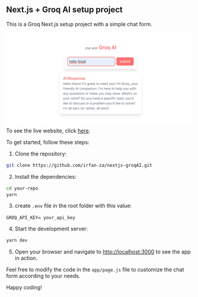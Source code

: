 ## Next.js + Groq AI setup project

This is a Groq Next.js setup project with a simple chat form.

![Demo Image](https://github.com/irfan-za/nextjs-groqAI/blob/main/public/demo.png)
To see the live website, click [here](https://nextjs-groqAI.vercel.app).

To get started, follow these steps:

1. Clone the repository:

```bash
git clone https://github.com/irfan-za/nextjs-groqAI.git
```

2. Install the dependencies:

```bash
cd your-repo
yarn
```

3. create `.env` file in the root folder with this value:

`
GROQ_API_KEY= your_api_key
`

4. Start the development server:

```bash
yarn dev
```

5. Open your browser and navigate to [http://localhost:3000](http://localhost:3000) to see the app in action.

Feel free to modify the code in the `app/page.js` file to customize the chat form according to your needs.

Happy coding!
